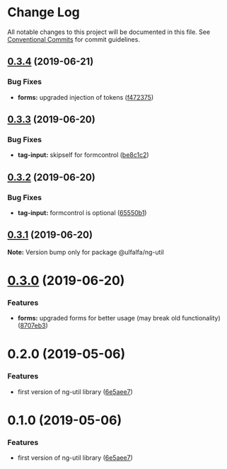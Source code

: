 # Change Log

All notable changes to this project will be documented in this file.
See [Conventional Commits](https://conventionalcommits.org) for commit guidelines.

## [0.3.4](https://github.com/ulfalfa/ng-util/compare/@ulfalfa/ng-util@0.3.3...@ulfalfa/ng-util@0.3.4) (2019-06-21)


### Bug Fixes

* **forms:** upgraded injection of tokens ([f472375](https://github.com/ulfalfa/ng-util/commit/f472375))





## [0.3.3](https://github.com/ulfalfa/ng-util/compare/@ulfalfa/ng-util@0.3.2...@ulfalfa/ng-util@0.3.3) (2019-06-20)


### Bug Fixes

* **tag-input:** skipself for formcontrol ([be8c1c2](https://github.com/ulfalfa/ng-util/commit/be8c1c2))





## [0.3.2](https://github.com/ulfalfa/ng-util/compare/@ulfalfa/ng-util@0.3.1...@ulfalfa/ng-util@0.3.2) (2019-06-20)


### Bug Fixes

* **tag-input:** formcontrol is optional ([65550b1](https://github.com/ulfalfa/ng-util/commit/65550b1))





## [0.3.1](https://github.com/ulfalfa/ng-util/compare/@ulfalfa/ng-util@0.3.0...@ulfalfa/ng-util@0.3.1) (2019-06-20)

**Note:** Version bump only for package @ulfalfa/ng-util





# [0.3.0](https://github.com/ulfalfa/ng-util/compare/@ulfalfa/ng-util@0.2.0...@ulfalfa/ng-util@0.3.0) (2019-06-20)


### Features

* **forms:** upgraded forms for better usage (may break old functionality) ([8707eb3](https://github.com/ulfalfa/ng-util/commit/8707eb3))





# 0.2.0 (2019-05-06)


### Features

* first version of ng-util library ([6e5aee7](https://github.com/ulfalfa/ng-util/commit/6e5aee7))





# 0.1.0 (2019-05-06)


### Features

* first version of ng-util library ([6e5aee7](https://github.com/ulfalfa/ng-util/commit/6e5aee7))
